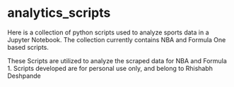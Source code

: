 # analytics_scripts
Here is a collection of python scripts used to analyze sports data in a Jupyter Notebook. The collection currently contains NBA and Formula One based scripts.

These Scripts are utilized to analyze the scraped data for NBA and Formula 1. Scripts developed are for personal use only, and belong to Rhishabh Deshpande
